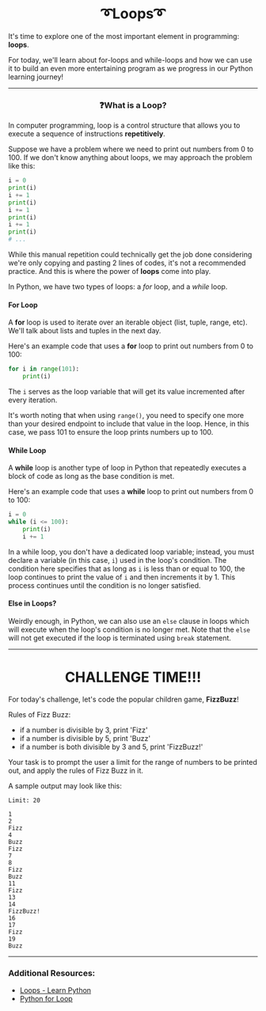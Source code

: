 <h1 align="center">➰Loops➰</h1>

It's time to explore one of the most important element in programming: **loops**. 

For today, we'll learn about for-loops and while-loops and how we can use it to build an even more entertaining program as we progress in our Python learning journey!

---

<h3 align='center'>❓What is a Loop?</h3>

In computer programming, loop is a control structure that allows you to execute a sequence of instructions **repetitively**.

Suppose we have a problem where we need to print out numbers from 0 to 100. If we don't know anything about loops, we may approach the problem like this:

```python
i = 0
print(i)
i += 1
print(i)
i += 1
print(i)
i += 1
print(i)
# ...
```

While this manual repetition could technically get the job done considering we're only copying and pasting 2 lines of codes, it's not a recommended practice. And this is where the power of **loops** come into play. 

In Python, we have two types of loops: a *for* loop, and a *while* loop.

#### For Loop

A **for** loop is used to iterate over an iterable object (list, tuple, range, etc). We'll talk about lists and tuples in the next day.

Here's an example code that uses a **for** loop to print out numbers from 0 to 100:

```python
for i in range(101):
    print(i)
```

The `i` serves as the loop variable that will get its value incremented after every iteration.

It's worth noting that when using `range()`, you need to specify one more than your desired endpoint to include that value in the loop. Hence, in this case, we pass 101 to ensure the loop prints numbers up to 100.

#### While Loop

A **while** loop is another type of loop in Python that repeatedly executes a block of code as long as the base condition is met.

Here's an example code that uses a **while** loop to print out numbers from 0 to 100:

```python
i = 0
while (i <= 100):
    print(i)
    i += 1
```

In a while loop, you don't have a dedicated loop variable; instead, you must declare a variable (in this case, `i`) used in the loop's condition. The condition here specifies that as long as `i` is less than or equal to 100, the loop continues to print the value of `i` and then increments it by 1. This process continues until the condition is no longer satisfied.

#### Else in Loops?

Weirdly enough, in Python, we can also use an `else` clause in loops which will execute when the loop's condition is no longer met. Note that the `else` will not get executed if the loop is terminated using `break` statement.

---

<h1 align='center'>CHALLENGE TIME!!!</h1>

For today's challenge, let's code the popular children game, **FizzBuzz**!

Rules of Fizz Buzz:

- if a number is divisible by 3, print 'Fizz'
- if a number is divisible by 5, print 'Buzz'
- if a number is both divisible by 3 and 5, print 'FizzBuzz!'

Your task is to prompt the user a limit for the range of numbers to be printed out, and apply the rules of Fizz Buzz in it.

A sample output may look like this:

```
Limit: 20

1
2
Fizz
4
Buzz
Fizz
7
8
Fizz
Buzz
11
Fizz
13
14
FizzBuzz!
16
17
Fizz
19
Buzz
```

---

### Additional Resources:

- [Loops - Learn Python](https://www.learnpython.org/en/Loops)
- [Python for Loop](https://www.programiz.com/python-programming/for-loop)
